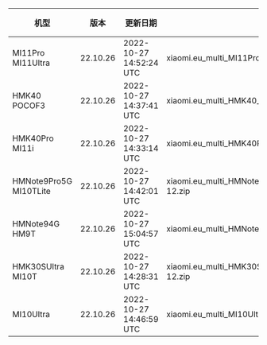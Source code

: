| 机型 | 版本 | 更新日期 | 文件名 | 大小 | 下载链接 |
| ---- | ---- | ---- | ---- | ---- | ---- |
| MI11Pro MI11Ultra | 22.10.26 | 2022-10-27 14:52:24 UTC | xiaomi.eu_multi_MI11Pro_MI11Ultra_22.10.26_v13-12.zip | 4.2 GB | [SourceForge](https://sourceforge.net/projects/xiaomi-eu-multilang-miui-roms/files/xiaomi.eu/MIUI-WEEKLY-RELEASES/22.10.26/xiaomi.eu_multi_MI11Pro_MI11Ultra_22.10.26_v13-12.zip/download) |
| HMK40 POCOF3 | 22.10.26 | 2022-10-27 14:37:41 UTC | xiaomi.eu_multi_HMK40_POCOF3_22.10.26_v13-12.zip | 3.8 GB | [SourceForge](https://sourceforge.net/projects/xiaomi-eu-multilang-miui-roms/files/xiaomi.eu/MIUI-WEEKLY-RELEASES/22.10.26/xiaomi.eu_multi_HMK40_POCOF3_22.10.26_v13-12.zip/download) |
| HMK40Pro MI11i | 22.10.26 | 2022-10-27 14:33:14 UTC | xiaomi.eu_multi_HMK40Pro_MI11i_22.10.26_v13-12.zip | 4.0 GB | [SourceForge](https://sourceforge.net/projects/xiaomi-eu-multilang-miui-roms/files/xiaomi.eu/MIUI-WEEKLY-RELEASES/22.10.26/xiaomi.eu_multi_HMK40Pro_MI11i_22.10.26_v13-12.zip/download) |
| HMNote9Pro5G MI10TLite | 22.10.26 | 2022-10-27 14:42:01 UTC | xiaomi.eu_multi_HMNote9Pro5G_MI10TLite_22.10.26_v13-12.zip | 3.5 GB | [SourceForge](https://sourceforge.net/projects/xiaomi-eu-multilang-miui-roms/files/xiaomi.eu/MIUI-WEEKLY-RELEASES/22.10.26/xiaomi.eu_multi_HMNote9Pro5G_MI10TLite_22.10.26_v13-12.zip/download) |
| HMNote94G HM9T | 22.10.26 | 2022-10-27 15:04:57 UTC | xiaomi.eu_multi_HMNote94G_HM9T_22.10.26_v13-12.zip | 3.3 GB | [SourceForge](https://sourceforge.net/projects/xiaomi-eu-multilang-miui-roms/files/xiaomi.eu/MIUI-WEEKLY-RELEASES/22.10.26/xiaomi.eu_multi_HMNote94G_HM9T_22.10.26_v13-12.zip/download) |
| HMK30SUltra MI10T | 22.10.26 | 2022-10-27 14:28:31 UTC | xiaomi.eu_multi_HMK30SUltra_MI10T_22.10.26_v13-12.zip | 3.7 GB | [SourceForge](https://sourceforge.net/projects/xiaomi-eu-multilang-miui-roms/files/xiaomi.eu/MIUI-WEEKLY-RELEASES/22.10.26/xiaomi.eu_multi_HMK30SUltra_MI10T_22.10.26_v13-12.zip/download) |
| MI10Ultra | 22.10.26 | 2022-10-27 14:46:59 UTC | xiaomi.eu_multi_MI10Ultra_22.10.26_v13-12.zip | 3.9 GB | [SourceForge](https://sourceforge.net/projects/xiaomi-eu-multilang-miui-roms/files/xiaomi.eu/MIUI-WEEKLY-RELEASES/22.10.26/xiaomi.eu_multi_MI10Ultra_22.10.26_v13-12.zip/download) |
